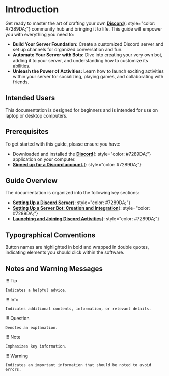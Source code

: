 # **Introduction**

Get ready to master the art of crafting your own [**Discord**](https://discord.com/){: style="color: #7289DA;"} community hub and bringing it to life. This guide will empower you with everything you need to:

* **Build Your Server Foundation:** Create a customized Discord server and set up channels for organized conversation and fun.  
* **Automate Your Server with Bots:** Dive into creating your very own bot, adding it to your server, and understanding how to customize its abilities.  
* **Unleash the Power of Activities:** Learn how to launch exciting activities within your server for socializing, playing games, and collaborating with friends.  

## Intended Users  
This documentation is designed for beginners and is intended for use on laptop or desktop computers.

## Prerequisites  
To get started with this guide, please ensure you have:  

* Downloaded and installed the [**Discord**](https://discord.com/){: style="color: #7289DA;"}  application on your computer.  
* [**Signed up for a Discord account.**](https://discord.com/register){: style="color: #7289DA;"}

## Guide Overview
The documentation is organized into the following key sections:

* [**Setting Up a Discord Server**](Task1.md){: style="color: #7289DA;"}
* [**Setting Up a Server Bot: Creation and Integration**](Task2.md){: style="color: #7289DA;"}  
* [**Launching and Joining Discord Activities**](Task3.md){: style="color: #7289DA;"}

## Typographical Conventions
Button names are highlighted in bold and wrapped in double quotes, indicating elements you should click within the software.


## Notes and Warning Messages

!!! Tip

    Indicates a helpful advice.

!!! Info

    Indicates additional contents, information, or relevant details.

!!! Question

    Denotes an explanation.

!!! Note
    
    Emphasizes key information.

!!! Warning

    Indicates an important information that should be noted to avoid errors.





